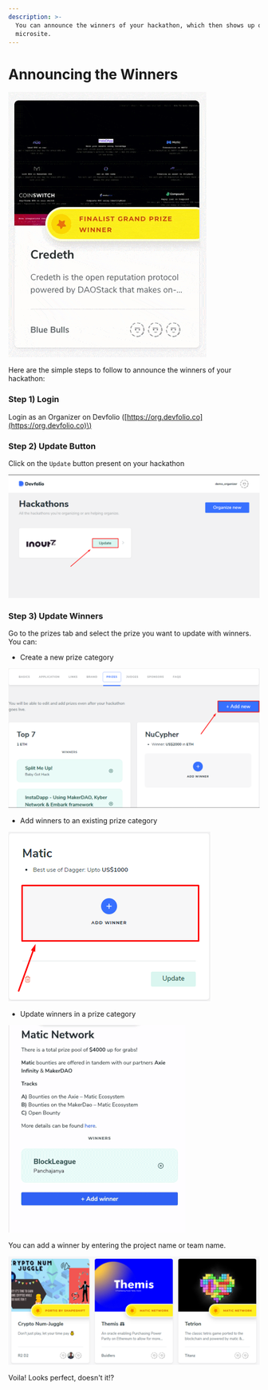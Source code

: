 ```yaml
---
description: >-
  You can announce the winners of your hackathon, which then shows up on the
  microsite.
---
```


# Announcing the Winners

![](../../.gitbook/assets/display-card.gif)

Here are the simple steps to follow to announce the winners of your hackathon:

### Step 1\) Login

Login as an Organizer on Devfolio \([https://org.devfolio.co](https://org.devfolio.co)\)

### Step 2\) Update Button

Click on the `Update` button present on your hackathon

![](../../.gitbook/assets/image%20%2826%29.png)

### Step 3\) Update Winners

Go to the prizes tab and select the prize you want to update with winners. You can:

* Create a new prize category

![](../../.gitbook/assets/image%20%2812%29.png)

* Add winners to an existing prize category

![](../../.gitbook/assets/image%20%2825%29.png)

* Update winners in a prize category

![](../../.gitbook/assets/update-winners.gif)

You can add a winner by entering the project name or team name.

![](../../.gitbook/assets/image%20%2831%29.png)

Voila! Looks perfect, doesn't it!?

